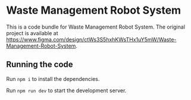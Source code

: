 
  # Waste Management Robot System

  This is a code bundle for Waste Management Robot System. The original project is available at https://www.figma.com/design/ctWs3S5hxhKWsTHx1uY5mW/Waste-Management-Robot-System.

  ## Running the code

  Run `npm i` to install the dependencies.

  Run `npm run dev` to start the development server.
  